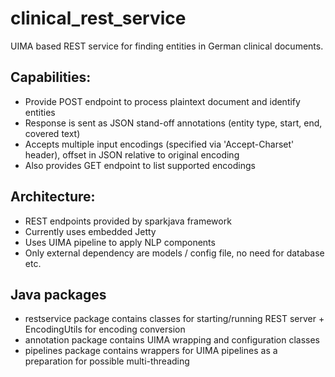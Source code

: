 # clinical_rest_service

UIMA based REST service for finding entities in German clinical documents.

## Capabilities:
* Provide POST endpoint to process plaintext document and identify entities
* Response is sent as JSON stand-off annotations (entity type, start, end, covered text)
* Accepts multiple input encodings (specified via 'Accept-Charset' header), offset in JSON relative to original encoding
* Also provides GET endpoint to list supported encodings

## Architecture:
* REST endpoints provided by sparkjava framework
* Currently uses embedded Jetty
* Uses UIMA pipeline to apply NLP components
* Only external dependency are models / config file, no need for database etc.

## Java packages
* restservice package contains classes for starting/running REST server + EncodingUtils for encoding conversion
* annotation package contains UIMA wrapping and configuration classes
* pipelines package contains wrappers for UIMA pipelines as a preparation for possible multi-threading
